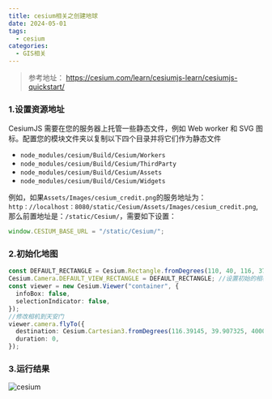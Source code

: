 ```yaml
---
title: cesium相关之创建地球
date: 2024-05-01
tags:
  - cesium
categories:
  - GIS相关
---
```


> 参考地址： https://cesium.com/learn/cesiumjs-learn/cesiumjs-quickstart/

### 1.设置资源地址

CesiumJS 需要在您的服务器上托管一些静态文件，例如 Web worker 和 SVG 图标。配置您的模块文件夹以复制以下四个目录并将它们作为静态文件

- `node_modules/cesium/Build/Cesium/Workers`
- `node_modules/cesium/Build/Cesium/ThirdParty`
- `node_modules/cesium/Build/Cesium/Assets`
- `node_modules/cesium/Build/Cesium/Widgets`

例如，如果`Assets/Images/cesium_credit.png`的服务地址为：`http：//localhost：8080/static/Cesium/Assets/Images/cesium_credit.png`,那么前置地址是：`/static/Cesium/`，需要如下设置：

```js
window.CESIUM_BASE_URL = "/static/Cesium/";
```

### 2.初始化地图

```ts
const DEFAULT_RECTANGLE = Cesium.Rectangle.fromDegrees(110, 40, 116, 37);
Cesium.Camera.DEFAULT_VIEW_RECTANGLE = DEFAULT_RECTANGLE; //设置初始的相机范围
const viewer = new Cesium.Viewer("container", {
  infoBox: false,
  selectionIndicator: false,
});
//修改相机到天安门
viewer.camera.flyTo({
  destination: Cesium.Cartesian3.fromDegrees(116.39145, 39.907325, 4000),
  duration: 0,
});
```

### 3.运行结果

![cesium](../../img/image.png)
